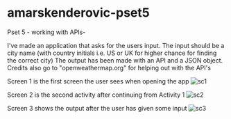 # amarskenderovic-pset5
Pset 5 - working with APIs-

I've made an application that asks for the users input. 
The input should be a city name (with country initials i.e. US or UK for higher chance for finding the correct city)
The output has been made with an API and a JSON object. 
Credits also go to "openweathermap.org" for helping out with the API's

Screen 1 is the first screen the user sees when opening the app
![sc1](https://cloud.githubusercontent.com/assets/18394877/15455324/f5e93aba-2050-11e6-9ba2-a1c3a8d7332f.PNG)

Screen 2 is the second activity after continuing from Activity 1
![sc2](https://cloud.githubusercontent.com/assets/18394877/15455325/f94e3f66-2050-11e6-940d-9079d76b5fef.PNG)

Screen 3 shows the output after the user has given some input
![sc3](https://cloud.githubusercontent.com/assets/18394877/15455326/fc90d846-2050-11e6-9ac4-e4aa9f935516.PNG)

